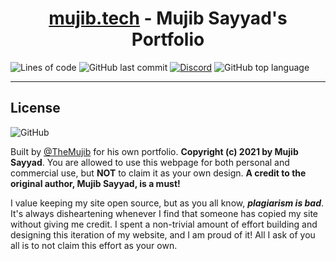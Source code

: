<h1 align="center"><a href="https://mujib.tech">mujib.tech</a> - Mujib Sayyad's Portfolio</h1>

![Lines of code](https://img.shields.io/tokei/lines/github/themujib/portfolio?style=flat-square) ![GitHub last commit](https://img.shields.io/github/last-commit/themujib/portfolio?style=flat-square&logo=github) <a href="https://discord.gg/kSfSwFEGFr">![Discord](https://img.shields.io/discord/686069011481362462?logo=discord&style=flat-square)</a> ![GitHub top language](https://img.shields.io/github/languages/top/themujib/portfolio?logo=typescript&logoColor=white&style=flat-square)

---

<h2>License</h2>

![GitHub](https://img.shields.io/github/license/TheMujib/portfolio?style=for-the-badge)

Built by <a href="https://github.com/TheMujib">@TheMujib</a> for his own portfolio. **Copyright (c) 2021 by Mujib Sayyad**. You are allowed to use this webpage for both personal and commercial use, but **NOT** to claim it as your own design. **A credit to the original author, Mujib Sayyad, is a must!**

I value keeping my site open source, but as you all know, _**plagiarism is bad**_. It's always disheartening whenever I find that someone has copied my site without giving me credit. I spent a non-trivial amount of effort building and designing this iteration of my website, and I am proud of it! All I ask of you all is to not claim this effort as your own.
